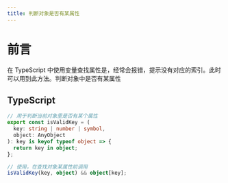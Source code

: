 ```yaml
---
title: 判断对象是否有某属性
---
```


# 前言

在 TypeScript 中使用变量查找属性是，经常会报错，提示没有对应的索引。此时可以用到此方法。判断对象中是否有某属性

## TypeScript

```typescript
// 用于判断当前对象里是否有某个属性
export const isValidKey = (
  key: string | number | symbol,
  object: AnyObject
): key is keyof typeof object => {
  return key in object;
};

// 使用，在查找对象某属性前调用
isValidKey(key, object) && object[key];
```
